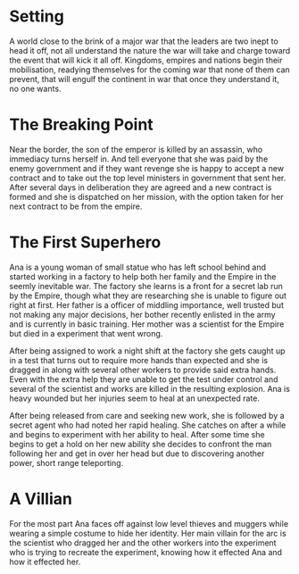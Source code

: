 # Setting

A world close to the brink of a major war that the leaders are two inept to head it off, not all understand the nature the war will take and charge toward the event that will kick it all off. Kingdoms, empires and nations begin their mobilisation, readying themselves for the coming war that none of them can prevent, that will engulf the continent in war that once they understand it, no one wants.

# The Breaking Point

Near the border, the son of the emperor is killed by an assassin, who immediacy turns herself in. And tell everyone that she was paid by the enemy government and if they want revenge she is happy to accept a new contract and to take out the top level ministers in government that sent her. After several days in deliberation they are agreed and a new contract is formed and she is dispatched on her mission, with the option taken for her next contract to be from the empire.

# The First Superhero

Ana is a young woman of small statue who has left school behind and started working in a factory to help both her family and the Empire in the seemly inevitable war. The factory she learns is a front for a secret lab run by the Empire, though what they are researching she is unable to figure out right at first. Her father is a officer of middling importance, well trusted but not making any major decisions, her bother recently enlisted in the army and is currently in basic training. Her mother was a scientist for the Empire but died in a experiment that went wrong.

After being assigned to work a night shift at the factory she gets caught up in a test that turns out to require more hands than expected and she is dragged in along with several other workers to provide said extra hands. Even with the extra help they are unable to get the test under control and several of the scientist and works are killed in the resulting explosion. Ana is heavy wounded but her injuries seem to heal at an unexpected rate.

After being released from care and seeking new work, she is followed by a secret agent who had noted her rapid healing. She catches on after a while and begins to experiment with her ability to heal. After some time she begins to get a hold on her new ability she decides to confront the man following her and get in over her head but due to discovering another power, short range teleporting.

# A Villian

For the most part Ana faces off against low level thieves and muggers while wearing a simple costume to hide her identity. Her main villain for the arc is the scientist who dragged her and the other workers into the experiment who is trying to recreate the experiment, knowing how it effected Ana and how it effected her. 
